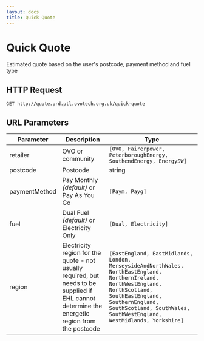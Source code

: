 ```yaml
---
layout: docs
title: Quick Quote
---
```


# Quick Quote
Estimated quote based on the user's postcode, payment method and fuel type

## HTTP Request
`GET http://quote.prd.ptl.ovotech.org.uk/quick-quote`

## URL Parameters

Parameter | Description | Type
--------- | ----------- | ----
retailer | OVO or community | `[OVO, Fairerpower, PeterboroughEnergy, SouthendEnergy, EnergySW]`
postcode | Postcode | string
paymentMethod | Pay Monthly _(default)_ or Pay As You Go | `[Paym, Payg]`
fuel | Dual Fuel _(default)_ or Electricity Only | `[Dual, Electricity]`
region | Electricity region for the quote - not usually required, but needs to be supplied if EHL cannot determine the energetic region from the postcode | `[EastEngland, EastMidlands, London, MerseysideAndNorthWales, NorthEastEngland, NorthernIreland, NorthWestEngland, NorthScotland, SouthEastEngland, SouthernEngland, SouthScotland, SouthWales, SouthWestEngland, WestMidlands, Yorkshire]`